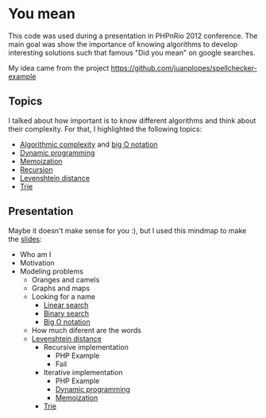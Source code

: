 # You mean
This code was used during a presentation in PHPnRio 2012 conference. The main goal was show the importance of knowing algorithms to develop interesting solutions such that famous "Did you mean" on google searches.

My idea came from the project https://github.com/juanplopes/spellchecker-example

## Topics
I talked about how important is to know different algorithms and think about their complexity. For that, I highlighted the following topics:
- [Algorithmic complexity](https://en.wikipedia.org/wiki/Algorithmic_complexity) and [big O notation](https://en.wikipedia.org/wiki/Big_O_notation)
- [Dynamic programming](https://en.wikipedia.org/wiki/Dynamic_programming)
- [Memoization](https://en.wikipedia.org/wiki/Memoization)
- [Recursion](https://en.wikipedia.org/wiki/Recursion)
- [Levenshtein distance](https://en.wikipedia.org/wiki/Levenshtein_distance)
- [Trie](https://en.wikipedia.org/wiki/Trie)


## Presentation
Maybe it doesn't make sense for you :), but I used this mindmap to make the [slides](http://www.slideshare.net/israelst/busca-inteligente-15280721):
- Who am I
- Motivation
- Modeling problems
    - Oranges and camels
    - Graphs and maps
    - Looking for a name
        - [Linear search](https://en.wikipedia.org/wiki/Sequential_search)
        - [Binary search](https://en.wikipedia.org/wiki/Binary_search_algorithm)
        - [Big O notation](https://en.wikipedia.org/wiki/Big_O_notation)
    - How much diferent are the words
    - [Levenshtein distance](https://en.wikipedia.org/wiki/Levenshtein_distance)
        - Recursive implementation
            - PHP Example
            - Fail
        - Iterative implementation
            - PHP Example
            - [Dynamic programming](https://en.wikipedia.org/wiki/Dynamic_programming)
            - [Memoization](https://en.wikipedia.org/wiki/Memoization)
        - [Trie](https://en.wikipedia.org/wiki/Trie)
